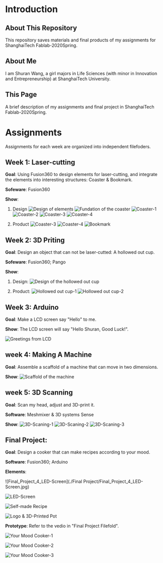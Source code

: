 # Introduction

## About This Repository
This repository saves materials and final products of my assignments for ShanghaiTech Fablab-2020Spring.

## About Me
I am Shuran Wang, a girl majors in Life Sciences (with minor in Innovation and Entrepreneurship) at ShanghaiTech University.

## This Page
A brief description of my assignments and final project in ShanghaiTech Fablab-2020Spring.


# Assignments
Assignments for each week are organized into independent filefoders.


## Week 1: Laser-cutting
**Goal**: Using Fusion360 to design elements for laser-cutting, and integrate the elements into interesting structures: Coaster & Bookmark. 

**Sofeware**: Fusion360

**Show**: 


1. Design
  ![Design of elements](./Week1_Laser-Cutting/Pictures/Design.png)
  ![Fundation of the coaster](./Week1_Laser-Cutting/Pictures/Laser_Cutting_1.jpg)
  ![Coaster-1](./Week1_Laser-Cutting/Pictures/Laser_Cutting_2.jpg)
  ![Coaster-2](./Week1_Laser-Cutting/Pictures/Laser_Cutting_5.jpg)
  ![Coaster-3](./Week1_Laser-Cutting/Pictures/shuqian.jpg)
  ![Coaster-4](./Week1_Laser-Cutting/Pictures/beidian.jpg)


2. Product
  ![Coaster-3](./Week1_Laser-Cutting/Pictures/Laser_Cutting_3.jpg)
  ![Coaster-4](./Week1_Laser-Cutting/Pictures/Laser_Cutting_4.jpg)
  ![Bookmark](./Week1_Laser-Cutting/Pictures/Laser_Cutting_6.jpg)


## Week 2: 3D Priting

**Goal**: Design an object that can not be laser-cutted: A hollowed out cup.

**Sofeware**: Fusion360; Pango

**Show**:
1. Design:
  ![Design of the hollowed out cup](./Week2_3D-Printing/Pictures/Design.png)

2. Product:
  ![Hollowed out cup-1](./Week2_3D-Printing/Pictures/Hollowed_Out_Cup_1.jpg)
![Hollowed out cup-2](./Week2_3D-Printing/Pictures/Hollowed_Out_Cup_2.jpg)

## Week 3: Arduino

**Goal**: Make a LCD screen say "Hello" to me.

**Show**:
The LCD screen will say "Hello Shuran, Good Luck!".

![Greetings from LCD](./Week3_Aduino/Pictures/Aduino.jpg)


## week 4: Making A Machine

**Goal**: Assemble a scaffold of a machine that can move in two dimensions.

**Show**:
![Scaffold of the machine](./Week4_Making-A-Machine/Making-A-Machine_1.jpg) 


## week 5: 3D Scanning

**Goal**: Scan my head, adjust and 3D-print it.

**Software**: Meshmixer & 3D systems Sense

**Show**:
![3D-Scaning-1](./Week5_3D-Scaning/3D-Scaning_1.jpg) 
![3D-Scaning-2](./Week5_3D-Scaning/3D-Scaning_2.jpg)
![3D-Scaning-3](./Week5_3D-Scaning/3D-Scaning_3.jpg) 


## Final Project: 
**Goal**: Design a cooker that can make recipes according to your mood.

**Software**: Fusion360; Arduino

**Elements**:

![Final_Project_4_LED-Screen](./Final Project/Final_Project_4_LED-Screen.jpg) 

![LED-Screen](./Final_Project/Final_Project_5.jpg) 

![Self-made Recipe](./Final_Project/Final_Project_6.jpg) 

![Logo & 3D-Printed Pot](./Final_Project/Final_Project_7.jpg) 

**Prototype**: Refer to the vedio in "Final Project Filefold".

![Your Mood Cooker-1](./Final_Project/Final_Project_1.jpg) 

![Your Mood Cooker-2](./Final_Project/Final_Project_2.jpg) 

![Your Mood Cooker-3](./Final_Project/Final_Project_3.jpg) 

